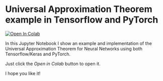 # Universal Approximation Theorem example in Tensorflow and PyTorch

<a target="_blank" href="https://colab.research.google.com/github/RDelgado1980/nnUniversalApproximator/blob/main/Universal_Approximation_Example_with_Neural_Networks.ipynb">
  <img src="https://colab.research.google.com/assets/colab-badge.svg" alt="Open In Colab"/>
</a>

In this Jupyter Notebook I show an example and implementation of the Universal Approximation Theorem for Neural Networks using both Tensorflow/Keras and PyTorch.

Just click the *Open in Colab* button to open it.

I hope you like it!
